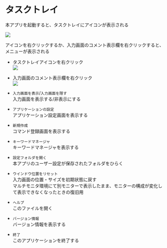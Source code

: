 # タスクトレイ

本アプリを起動すると、タスクトレイにアイコンが表示される  

![](../image/tasktray-icon.png)


アイコンを右クリックするか、入力画面のコメント表示欄を右クリックすると、メニューが表示される  

- タスクトレイアイコンを右クリック  
![](../image/tasktray-menu.png)

- 入力画面のコメント表示欄を右クリック    
![](../image/tasktray-menu2.png)


- `入力画面を表示`/`入力画面を隠す`  
入力画面を表示する/非表示にする
- `アプリケーションの設定`  
アプリケーション設定画面を表示する
- `新規作成`  
コマンド登録画面を表示する
- `キーワードマネージャ`  
キーワードマネージャを表示する
- `設定フォルダを開く`  
本アプリのユーザー設定が保存されたフォルダをひらく
- `ウインドウ位置をリセット`  
入力画面の位置・サイズを初期状態に戻す  
マルチモニタ環境にて別モニターで表示したまま、モニターの構成が変化して表示できなくなったときの復旧用
- `ヘルプ`  
このファイルを開く
- `バージョン情報`  
バージョン情報を表示する
- `終了`  
このアプリケーションを終了する

